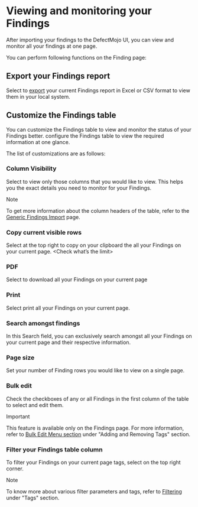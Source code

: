 # Viewing and monitoring your Findings

After importing your findings to the DefectMojo UI, you can view and monitor all your findings at one page.

You can perform following functions on the Finding page:


## Export your Findings report
Select  to [export](https://defectdojo.github.io/django-DefectDojo/integrations/exporting/) your current Findings report in Excel or CSV format to view them in your local system.


## Customize the Findings table

You can customize the Findings table to view and monitor the status of your Findings better. configure the Findings table to view the required information at one glance.
 
The list of customizations are as follows:

### Column Visibility
Select to view only those columns that you would like to view. This helps you the exact details you need to monitor for your Findings.

> [!NOTE]  
> To get more information about the column headers of the table, refer to the [Generic Findings Import](https://defectdojo.github.io/django-DefectDojo/integrations/parsers/file/generic/) page.

### Copy current visible rows
Select  at the top right to copy on your clipboard the all your Findings on your current page.
<Check what’s the limit>

### PDF
Select to download all your Findings on your current page

### Print
Select print all your Findings on your current page.

### Search amongst findings
In this Search field, you can exclusively search amongst all your Findings on your current page and their respective information.

### Page size
Set your number of Finding rows you would like to view on a single page.

### Bulk edit
Check the checkboxes of any or all Findings in the first column of the table to select and edit them. 

> [!Important]  
> This feature is available only on the Findings page. For more information, refer to  [Bulk Edit Menu section](https://defectdojo.github.io/django-DefectDojo/integrations/exporting/) under "Adding and Removing Tags" section.

### Filter your Findings table column 
To filter your Findings on your current page tags, select on the top right corner. 

> [!NOTE]  
> To know more about various filter parameters and tags, refer to [Filtering](https://defectdojo.github.io/django-DefectDojo/integrations/exporting/) under "Tags" section. 

